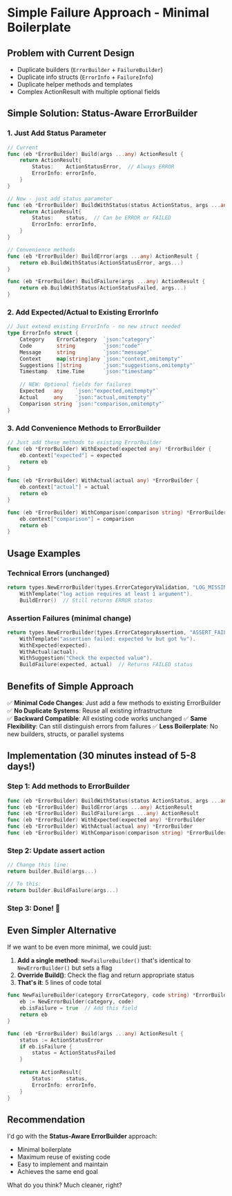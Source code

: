 # Simple Failure Approach - Minimal Boilerplate

## Problem with Current Design
- Duplicate builders (`ErrorBuilder` + `FailureBuilder`)
- Duplicate info structs (`ErrorInfo` + `FailureInfo`) 
- Duplicate helper methods and templates
- Complex ActionResult with multiple optional fields

## Simple Solution: Status-Aware ErrorBuilder

### 1. Just Add Status Parameter
```go
// Current
func (eb *ErrorBuilder) Build(args ...any) ActionResult {
    return ActionResult{
        Status:    ActionStatusError,  // Always ERROR
        ErrorInfo: errorInfo,
    }
}

// New - just add status parameter
func (eb *ErrorBuilder) BuildWithStatus(status ActionStatus, args ...any) ActionResult {
    return ActionResult{
        Status:    status,  // Can be ERROR or FAILED
        ErrorInfo: errorInfo,
    }
}

// Convenience methods
func (eb *ErrorBuilder) BuildError(args ...any) ActionResult {
    return eb.BuildWithStatus(ActionStatusError, args...)
}

func (eb *ErrorBuilder) BuildFailure(args ...any) ActionResult {
    return eb.BuildWithStatus(ActionStatusFailed, args...)
}
```

### 2. Add Expected/Actual to Existing ErrorInfo
```go
// Just extend existing ErrorInfo - no new struct needed
type ErrorInfo struct {
    Category    ErrorCategory  `json:"category"`
    Code        string         `json:"code"`
    Message     string         `json:"message"`
    Context     map[string]any `json:"context,omitempty"`
    Suggestions []string       `json:"suggestions,omitempty"`
    Timestamp   time.Time      `json:"timestamp"`
    
    // NEW: Optional fields for failures
    Expected   any    `json:"expected,omitempty"`
    Actual     any    `json:"actual,omitempty"`
    Comparison string `json:"comparison,omitempty"`
}
```

### 3. Add Convenience Methods to ErrorBuilder
```go
// Just add these methods to existing ErrorBuilder
func (eb *ErrorBuilder) WithExpected(expected any) *ErrorBuilder {
    eb.context["expected"] = expected
    return eb
}

func (eb *ErrorBuilder) WithActual(actual any) *ErrorBuilder {
    eb.context["actual"] = actual
    return eb
}

func (eb *ErrorBuilder) WithComparison(comparison string) *ErrorBuilder {
    eb.context["comparison"] = comparison
    return eb
}
```

## Usage Examples

### Technical Errors (unchanged)
```go
return types.NewErrorBuilder(types.ErrorCategoryValidation, "LOG_MISSING_ARGS").
    WithTemplate("log action requires at least 1 argument").
    BuildError()  // Still returns ERROR status
```

### Assertion Failures (minimal change)
```go
return types.NewErrorBuilder(types.ErrorCategoryAssertion, "ASSERT_FAILED").
    WithTemplate("assertion failed: expected %v but got %v").
    WithExpected(expected).
    WithActual(actual).
    WithSuggestion("Check the expected value").
    BuildFailure(expected, actual)  // Returns FAILED status
```

## Benefits of Simple Approach

✅ **Minimal Code Changes**: Just add a few methods to existing ErrorBuilder
✅ **No Duplicate Systems**: Reuse all existing infrastructure  
✅ **Backward Compatible**: All existing code works unchanged
✅ **Same Flexibility**: Can still distinguish errors from failures
✅ **Less Boilerplate**: No new builders, structs, or parallel systems

## Implementation (30 minutes instead of 5-8 days!)

### Step 1: Add methods to ErrorBuilder
```go
func (eb *ErrorBuilder) BuildWithStatus(status ActionStatus, args ...any) ActionResult
func (eb *ErrorBuilder) BuildError(args ...any) ActionResult  
func (eb *ErrorBuilder) BuildFailure(args ...any) ActionResult
func (eb *ErrorBuilder) WithExpected(expected any) *ErrorBuilder
func (eb *ErrorBuilder) WithActual(actual any) *ErrorBuilder
func (eb *ErrorBuilder) WithComparison(comparison string) *ErrorBuilder
```

### Step 2: Update assert action
```go
// Change this line:
return builder.Build(args...)

// To this:
return builder.BuildFailure(args...)
```

### Step 3: Done! 🎉

## Even Simpler Alternative

If we want to be even more minimal, we could just:

1. **Add a single method**: `NewFailureBuilder()` that's identical to `NewErrorBuilder()` but sets a flag
2. **Override Build()**: Check the flag and return appropriate status
3. **That's it**: 5 lines of code total

```go
func NewFailureBuilder(category ErrorCategory, code string) *ErrorBuilder {
    eb := NewErrorBuilder(category, code)
    eb.isFailure = true  // Add this field
    return eb
}

func (eb *ErrorBuilder) Build(args ...any) ActionResult {
    status := ActionStatusError
    if eb.isFailure {
        status = ActionStatusFailed
    }
    
    return ActionResult{
        Status:    status,
        ErrorInfo: errorInfo,
    }
}
```

## Recommendation

I'd go with the **Status-Aware ErrorBuilder** approach:
- Minimal boilerplate
- Maximum reuse of existing code
- Easy to implement and maintain
- Achieves the same end goal

What do you think? Much cleaner, right?
